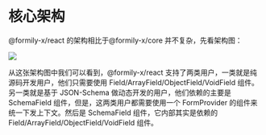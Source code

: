 # 核心架构

@formily-x/react 的架构相比于@formily-x/core 并不复杂，先看架构图：

![](https://img.alicdn.com/imgextra/i1/O1CN013jbRfk1l5n6N7jYH8_!!6000000004768-55-tps-2200-1637.svg)

从这张架构图中我们可以看到，@formily-x/react 支持了两类用户，一类就是纯源码开发用户，他们只需要使用 Field/ArrayField/ObjectField/VoidField 组件。另一类就是基于 JSON-Schema 做动态开发的用户，他们依赖的主要是 SchemaField 组件，但是，这两类用户都需要使用一个 FormProvider 的组件来统一下发上下文。然后是 SchemaField 组件，它内部其实是依赖的 Field/ArrayField/ObjectField/VoidField 组件。
